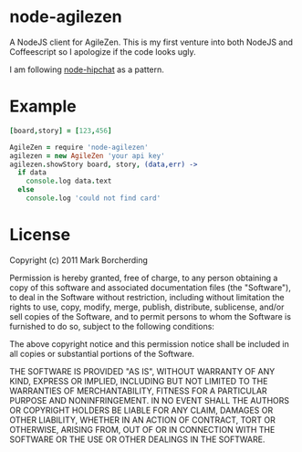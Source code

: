 # node-agilezen

A NodeJS client for AgileZen. This is my first venture into both NodeJS and Coffeescript so I apologize if the code looks ugly. 

I am following [node-hipchat](http://search.npmjs.org/#/node-hipchat) as a pattern.

# Example

```coffeescript
[board,story] = [123,456]

AgileZen = require 'node-agilezen'
agilezen = new AgileZen 'your api key'
agilezen.showStory board, story, (data,err) ->
  if data
    console.log data.text
  else
    console.log 'could not find card'
```

# License

Copyright (c) 2011 Mark Borcherding 

Permission is hereby granted, free of charge, to any person obtaining a copy of this software and associated documentation files (the "Software"), to deal in the Software without restriction, including without limitation the rights to use, copy, modify, merge, publish, distribute, sublicense, and/or sell copies of the Software, and to permit persons to whom the Software is furnished to do so, subject to the following conditions:

The above copyright notice and this permission notice shall be included in all copies or substantial portions of the Software.

THE SOFTWARE IS PROVIDED "AS IS", WITHOUT WARRANTY OF ANY KIND, EXPRESS OR IMPLIED, INCLUDING BUT NOT LIMITED TO THE WARRANTIES OF MERCHANTABILITY, FITNESS FOR A PARTICULAR PURPOSE AND NONINFRINGEMENT. IN NO EVENT SHALL THE AUTHORS OR COPYRIGHT HOLDERS BE LIABLE FOR ANY CLAIM, DAMAGES OR OTHER LIABILITY, WHETHER IN AN ACTION OF CONTRACT, TORT OR OTHERWISE, ARISING FROM, OUT OF OR IN CONNECTION WITH THE SOFTWARE OR THE USE OR OTHER DEALINGS IN THE SOFTWARE.
